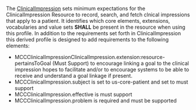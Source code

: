 <!-- div class="note-to-balloters">
In the R5 ClinicalImpression Resource, changePattern reflects the change in the status/pattern of a subject's condition since previously assessed, such as worsening, improving, or no change. We have backported this this into our profile on ClinicalImpression, see the changePattern extension.
</div -->

The [ClinicalImpression](http://hl7.org/fhir/R4/StructureDefinition/ClinicalImpression) sets minimum expectations for the ClinicalImpression Resource to record, search, and fetch clnical impressions that apply to a patient. It identifies which core elements, extensions, vocabularies and value sets **SHALL** be present in the resource when using this profile. In addition to the requirements set forth in ClinicalImpression this derived profile is designed to add requirements to the following elements:
* MCCClinicalImpressionClinicalImpression.extension:resource-pertainsToGoal (Must Support) to encourage linking a goal to the clinical impression hopes to facilitate and/or to encourage systems to be able to receive and understand a goal linkage if present.
* MCCClinicalImpression.subject is set to us-core-patient and set to must support
* MCCClinicalImpression.effective is must support
* MCCClinicalImpression.problem is required and must be supported

